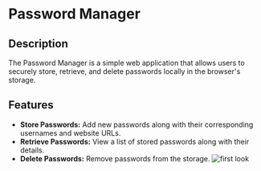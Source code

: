 # Password Manager

## Description

The Password Manager is a simple web application that allows users to securely store, retrieve, and delete passwords locally in the browser's storage.

## Features

-   **Store Passwords:** Add new passwords along with their corresponding usernames and website URLs.
-   **Retrieve Passwords:** View a list of stored passwords along with their details.
-   **Delete Passwords:** Remove passwords from the storage.
![first look](https://github.com/vaibhavojha02/Mr.manager/blob/main/Screenshot2024-03-21224152.png?raw=true)
